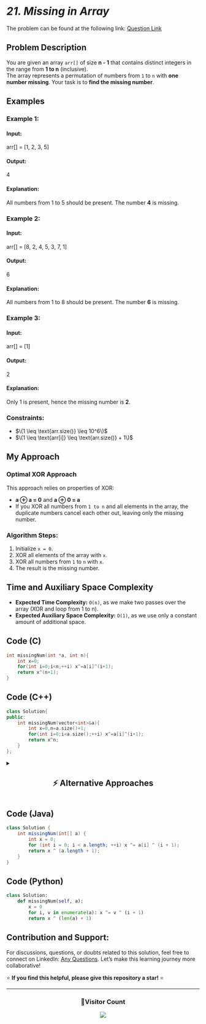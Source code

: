 # _21. Missing in Array_

The problem can be found at the following link: [Question Link](https://www.geeksforgeeks.org/problems/missing-number-in-array1416/1)

## **Problem Description**

You are given an array `arr[]` of size **n - 1** that contains distinct integers in the range from **1 to n** (inclusive).  
The array represents a permutation of numbers from `1` to `n` with **one number missing**. Your task is to **find the missing number**.

## **Examples**

### **Example 1:**

#### **Input:**

arr[] = [1, 2, 3, 5]

#### **Output:**

4

#### **Explanation:**

All numbers from 1 to 5 should be present. The number **4** is missing.

### **Example 2:**

#### **Input:**

arr[] = [8, 2, 4, 5, 3, 7, 1]

#### **Output:**

6

#### **Explanation:**

All numbers from 1 to 8 should be present. The number **6** is missing.

### **Example 3:**

#### **Input:**

arr[] = [1]

#### **Output:**

2

#### **Explanation:**

Only 1 is present, hence the missing number is **2**.

### **Constraints:**

- $\(1 \leq \text{arr.size()} \leq 10^6\)$
- $\(1 \leq \text{arr[i]} \leq \text{arr.size()} + 1\)$

## **My Approach**

### **Optimal XOR Approach**

This approach relies on properties of XOR:

- **a ⊕ a = 0** and **a ⊕ 0 = a**
- If you XOR all numbers from `1 to n` and all elements in the array, the duplicate numbers cancel each other out, leaving only the missing number.

### **Algorithm Steps:**

1. Initialize `x = 0`.
2. XOR all elements of the array with `x`.
3. XOR all numbers from `1` to `n` with `x`.
4. The result is the missing number.

## **Time and Auxiliary Space Complexity**

- **Expected Time Complexity:** `O(n)`, as we make two passes over the array (XOR and loop from 1 to n).
- **Expected Auxiliary Space Complexity:** `O(1)`, as we use only a constant amount of additional space.

## **Code (C)**

```c
int missingNum(int *a, int n){
    int x=0;
    for(int i=0;i<n;++i) x^=a[i]^(i+1);
    return x^(n+1);
}
```

## **Code (C++)**

```cpp
class Solution{
public:
    int missingNum(vector<int>&a){
        int x=0,n=a.size()+1;
        for(int i=0;i<a.size();++i) x^=a[i]^(i+1);
        return x^n;
    }
};
```

<details>
<summary><h2 align="center">⚡ Alternative Approaches</h2></summary>

## 📊 **2️⃣ Sum Formula**

### **Algorithm Steps:**

1. Calculate the expected sum of 1 to `n` using the formula `n*(n+1)/2`.
2. Subtract the sum of the array from it to get the missing number.

```cpp
class Solution {
public:
    int missingNum(vector<int>& a) {
        long long n = a.size() + 1;
        long long total = n * (n + 1) / 2;
        long long sum = accumulate(a.begin(), a.end(), 0LL);
        return total - sum;
    }
};
```

#### 📝 **Complexity Analysis:**

- **Time Complexity:** `O(n)`
- **Space Complexity:** `O(1)`

#### ✅ **Why This Approach?**

Simple and intuitive. Effective when integer overflow is handled using `long long`.

## 📊 **3️⃣ Sorting**

### **Algorithm Steps:**

1. Sort the array.
2. Traverse from 1 to `n` and compare values at each index.
3. The first mismatch is the missing number.

```cpp
class Solution {
public:
    int missingNum(vector<int>& a) {
        sort(a.begin(), a.end());
        for (int i = 0; i < a.size(); i++)
            if (a[i] != i + 1) return i + 1;
        return a.size() + 1;
    }
};
```

#### 📝 **Complexity Analysis:**

- **Time Complexity:** `O(n log n)`
- **Space Complexity:** `O(1)`

#### ✅ **Why This Approach?**

Easy to understand and implement, but not optimal due to the sorting step.

## 📊 **4️⃣ Hashing (Boolean Array)**

### **Algorithm Steps:**

1. Create a boolean array of size `n+1`.
2. Mark visited indices.
3. The index with `false` is the missing number.

```cpp
class Solution {
public:
    int missingNum(vector<int>& a) {
        int n = a.size();
        vector<bool> seen(n + 2, false);
        for (int x : a) seen[x] = true;
        for (int i = 1; i <= n + 1; i++)
            if (!seen[i]) return i;
        return -1;
    }
};
```

#### 📝 **Complexity Analysis:**

- **Time Complexity:** `O(n)`
- **Space Complexity:** `O(n)`

#### ✅ **Why This Approach?**

Straightforward and effective. Especially helpful when array contains invalid or repeated values. Useful in debugging.

### 🆚 **Comparison of Approaches**

| **Approach**        | ⏱️ **Time Complexity** | 🗂️ **Space Complexity** | ✅ **Pros**               | ⚠️ **Cons**              |
| ------------------- | ---------------------- | ----------------------- | ------------------------- | ------------------------ |
| **XOR Method**      | 🟢 `O(n)`              | 🟢 `O(1)`               | Fastest + no extra memory | Less intuitive           |
| **Sum Formula**     | 🟢 `O(n)`              | 🟢 `O(1)`               | Clean math-based          | Needs care with overflow |
| **Sorting**         | 🔴 `O(n log n)`        | 🟢 `O(1)`               | Simple logic              | Slower due to sorting    |
| **Hashing/Boolean** | 🟢 `O(n)`              | 🔴 `O(n)`               | Easy to read/debug        | Uses extra memory        |

### ✅ **Best Choice?**

| **Scenario**                                              | **Recommended Approach**    |
| --------------------------------------------------------- | --------------------------- |
| ✅ **No extra space allowed & optimal runtime needed**    | 🥇 **XOR Method**           |
| ✅ **Readable and simple with math knowledge**            | 🥈 **Sum Formula**          |
| ✅ **Array can be modified and performance matters less** | **Sorting**                 |
| ✅ **Clarity and debugging are priorities**               | **Hashing (Boolean Array)** |

> 🔹 **Overall Best** for **runtime and space**: **XOR Method**  
> 🔹 **Best for clarity**: **Hashing or Sum Formula**

</details>

## **Code (Java)**

```java
class Solution {
    int missingNum(int[] a) {
        int x = 0;
        for (int i = 0; i < a.length; ++i) x ^= a[i] ^ (i + 1);
        return x ^ (a.length + 1);
    }
}
```

## **Code (Python)**

```python
class Solution:
    def missingNum(self, a):
        x = 0
        for i, v in enumerate(a): x ^= v ^ (i + 1)
        return x ^ (len(a) + 1)
```

## **Contribution and Support:**

For discussions, questions, or doubts related to this solution, feel free to connect on LinkedIn: [Any Questions](https://www.linkedin.com/in/patel-hetkumar-sandipbhai-8b110525a/). Let’s make this learning journey more collaborative!

⭐ **If you find this helpful, please give this repository a star!** ⭐

---

<div align="center">
  <h3><b>📍Visitor Count</b></h3>
</div>

<p align="center">
  <img src="https://visitor-badge.laobi.icu/badge?page_id=Hunterdii.GeeksforGeeks-POTD" />
</p>
